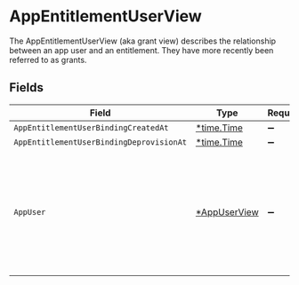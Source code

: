 # AppEntitlementUserView

The AppEntitlementUserView (aka grant view) describes the relationship between an app user and an entitlement. They have more recently been referred to as grants.


## Fields

| Field                                                                                                              | Type                                                                                                               | Required                                                                                                           | Description                                                                                                        |
| ------------------------------------------------------------------------------------------------------------------ | ------------------------------------------------------------------------------------------------------------------ | ------------------------------------------------------------------------------------------------------------------ | ------------------------------------------------------------------------------------------------------------------ |
| `AppEntitlementUserBindingCreatedAt`                                                                               | [*time.Time](https://pkg.go.dev/time#Time)                                                                         | :heavy_minus_sign:                                                                                                 | N/A                                                                                                                |
| `AppEntitlementUserBindingDeprovisionAt`                                                                           | [*time.Time](https://pkg.go.dev/time#Time)                                                                         | :heavy_minus_sign:                                                                                                 | N/A                                                                                                                |
| `AppUser`                                                                                                          | [*AppUserView](../../models/shared/appuserview.md)                                                                 | :heavy_minus_sign:                                                                                                 | The AppUserView contains an app user as well as paths for apps, identity users, and last usage in expanded arrays. |